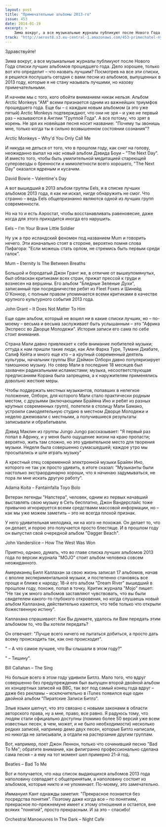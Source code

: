 ```yaml
---
layout: post
title: "Примечательные альбомы 2013-го"
issue: 453
date: 2014-01-19
excerpt: >
    Зима вокруг, а все музыкальные журналы публикуют после Нового Года списки лучших альбомов прошедшего года. Дело хорошее, только вот кто определит – что назвать лучшим? Посмотрев на все эти списки, я решился послушать сегодня с вами песни из альбомов, выпущенных в 2013 году, которые я не стану называть лучшими, но назову примечательными.
track: "http://aerost8.s3.eu-central-1.amazonaws.com/453-primechatel-nye-al-bomy-2013-go.mp3"
---
```


Здравствуйте!

Зима вокруг, а все музыкальные журналы публикуют после Нового Года списки лучших альбомов прошедшего года. Дело хорошее, только вот кто определит – что назвать лучшим? Посмотрев на все эти списки, я решился послушать сегодня с вами песни из альбомов, выпущенных в 2013 году, которые я не стану называть лучшими, но назову примечательными.

И начнем мы с того, кого обойти вниманием никак нельзя. Альбом Arctic Monkeys "AM" всеми признается одним из важнейших триумфов прошедшего года. Еще бы – с каждым новым альбомом (а это уже пятый) Arctic Monkeys подтверждают, что они не зря – и уже не первый раз – называются в Англии "Группой Года". А все потому, что зрят в корень. Не зря их новейшая песня носит название: "Почему ты звонишь мне, только когда ты в сильно возвышенном состоянии сознания"?

Arctic Monkeys – Why'd You Only Call Me

И никуда не деться от того, что в прошлом году, как снег на голову, неожиданно выпал на нас новый альбом Дэвида Боуи – "The Next Day". И вместо того, чтобы быть умилительной медитацией стареющей суперзвезды о бренности и мимолетности всего хорошего, "The Next Day" оказался ядреным и кусачим.

David Bowie – Valentine's Day

А вот вышедший в 2013 альбом группы Eels, я в списке лучших альбомов 2013 года, я как ни искал, нигде обнаружить не смог. Что странно – ведь Eels общепризнанно являются одной из лучших групп современности.

Но на то и есть Аэростат, чтобы восстанавливать равеновесие, даже когда для этого приходится иногда его нарушить.

Eels – I'm Your Brave Little Soldier

Ну уж а про исландский феномен под названием Mum и говорить нечего. Эти изначально стоят в стороне, вероятно помня слова Пифагора: "Если можешь стать орлом, не стремись быть первым среди галок".

Mum – Eternity Is The Between Breaths

Большой и бородатый Джон Грант же, в отличие от вышеупомянутых, был обласкан критиками всех стран, прижат прессой к груди и вознесен на вершины. Его альбом "Бледные Зеленые Духи", записанный при посредничестве ребят из Fleet Foxes и Шинейд О'Коннор, с полным правом упоминается всеми критиками в качестве крупного культурного события 2013 года.

John Grant – It Does Not Matter To Him

Еще один альбом, который не вошел ни в какие списки лучших, но – по-моему – весьма и весьма заслуживает быть услышанным – это "Африка Экспресс во Дворце Молодежи". История записи его сама по себе стоит внимания.

Страна Мали давно привлекает к себе внимание любителей музыки; оттуда к нам пришли такие люди, как Али Фарка Туре, Тумани Диабате, Салиф Кейта и много еще кто – а крупный современный деятель культуры, начальник группы Blur Дэймон Олборн давно популяризирует тамошнюю музыку. Но север Мали в последние 18 месяцев был захвачен радикальными исламистами; музыка, несоответствующая предписаниям Корана была запрещена, а к наружителям применялись довольно жесткие меры.

Чтобы поддержать местных музыкантов, попавших в нелегкое положение, Олборн, для которого Мали стало практически родным местом, с друзьями (включающими Брайяна Ино и ребят из разных крупных современных групп), полетели в столицу Мали Бамако, устроили самодеятельную студию в местном Дворце Молодежи и неделю джемовали с местными, а получившиеся результаты записывали и обрабатывали.

Дэвид Маклин из группы Jungo Jungo рассказывает: "Я первый раз попал в Африку, и у меня было ощущение жизни на краю пропасти; вероятно, жить там сложно, но это удивительное место для творения музыки. Неделя была совершенно сумасшедшей; каждое утро мы просыпались и шли играть музыку"

А крестный отец современной электронной музыки Брайян Ино, которого не так уж просто удивить, в итоге сказал: "Музыканты были настолько экстраординарно хороши, что я начинаю задумываться, не пора ли мне искать другую работу".

Adama Koita – Fantainfalla Toyo Bolo

Ветеран легенды "Напстера", человек, одним из первых начавший выставлять свою музыку в Сеть бесплатно, Джон Вандерслайс тоже привычно игнорируется всеми средствами массовой информации, но – как мы уже можем заметить – это не всегда плохой признак.

У него удивительная мелодика, ни на кого не похожая. Он делает то, что он делает, и порою это получается просто блестяще. И в прошлом году он выпустил свой очередной альбом "Dagger Beach".

John Vanderslice – How The West Was Won

Приятно, однако, думать, что во главе списка лучших альбомов 2013 года по версии журнала "MOJO" стоит альбом человека совсем неожиданного.

Американец Билл Каллахан за свою жизнь записал 17 альбомов, начав с вполне экспериментальной музыки, и постепенно становясь все проще и ближе к народу; 18-й его альбом "Dream River" вышедший в прошлом году, похоже, попал в точку. Критик журнала "Mojo" пишет: "Не так уж много альбомов заставляют чувствовать, что вы были свидетелем какого-то глубокого откровения, но когда слушаешь новый альбом Каллахана, действительно кажется, что тебе только что открыли божественную истину".

Каллахана спрашивают: Как Вы думаете, удалось ли Вам передать этим альбомом то, что Вы хотели передать?

Он отвечает: "Лучше всего ничего не пытаться добиться, а просто дать всему происходить так, как оно происходит".

" – А что самое лучшее, что Вы слышали в этом году?"

" – Тишину".

Bill Callahan – The Sing

Но больше всего в этом году удивили Битлз. Мало того, что вдруг совершенно без предупреждения был выпущен второй двойной альбом их концертных записей на BBC, так вот под самый конец года вдруг – даже без рекламы – исключительно в iTunes появился еще один двойной альбом "Пиратские Записи Битлз".

Злые языки шепчут, что это связано с новыми законами в области авторского права, ну а мне, право, все равно. Я радуюсь тому, что людям стали официально доступны (помимо более 50 версий уже всем известных песен, в чем, может, и не было необходимости) несколько редких записей, например демо двух песен, которые Битлз написали, но никогда не записывали, а отдали на растерзание другим группам.

Вот, например, поет Джон Леннон, только что сочинивший песню "Bad To Me"; обратите внимание, как филигранно профессионально сделана сама песня – а ему на тот момент шел примерно 21-й год.

Beatles – Bad To Me

Вот и получается, что наш список выдающихся альбомов 2013 года наполовину совпадает с общепринятым, а наполовину состоит из альбомов, которые никто и не упоминает. По-моему, это замечательно.

Иммануил Кант однажды заметил: "Прекрасное познается без посредства понятия". Поэтому даже когда все – по понятиям, прекрасное по-прежнемуне имеет к этому отношения и остается, вне всяких "понятий", просто прекрасным. И за это – спасибо!

Orchestral Manoeuvres In The Dark – Night Cafe
